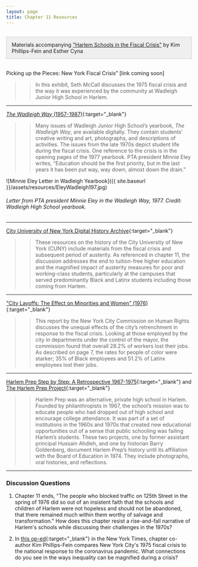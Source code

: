 ```yaml
---
layout: page
title: Chapter 11 Resources
---
```

<div class="chapterReference" style="border: 1px solid #ccc; padding: 12px 14px; background-color: #efefef; margin:30px 0;">
Materials accompanying <a href="{{ site.baseurl }}/chapters/11/" target="_blank"> "Harlem Schools in the Fiscal Crisis"</a> by Kim Phillips-Fein and Esther Cyna
</div>

Picking up the Pieces: New York Fiscal Crisis” [link coming soon]

>> In this exhibit, Seth McCall discusses the 1975 fiscal crisis and the way it was experienced by the community at Wadleigh Junior High School in Harlem.

---

[*The Wadleigh Way* (1957-1987)](https://harlemeducationhistory.library.columbia.edu/collection/wad){:target="_blank"}

>> Many issues of Wadleigh Junior High School’s yearbook, *The Wadleigh Way*, are available digitally. They contain students’ creative writing and art, photographs, and descriptions of activities. The issues from the late 1970s depict student life during the fiscal crisis. One reference to the crisis is in the opening pages of the 1977 yearbook. PTA president Minnie Eley writes, “Education should be the first priority, but in the last years it has been put way, way down, almost down the drain.”

![Minnie Eley Letter in Wadleigh Yearbook]({{ site.baseurl }}/assets/resources/EleyWadleigh197.jpg)
###### Letter from PTA president Minnie Eley in the *Wadleigh Way*, 1977. Credit: Wadleigh High School yearbook.

---

[City University of New York Digital History Archive](https://cdha.cuny.edu/coverage/coverage/show/id/33){:target="_blank"}

>> These resources on the history of the City University of New York (CUNY) include materials from the fiscal crisis and subsequent period of austerity. As referenced in chapter 11, the discussion addresses the end to tuition-free higher education and the magnified impact of austerity measures for poor and working-class students, particularly at the campuses that served predominantly Black and Latinx students including those coming from Harlem.

---

["City Layoffs: The Effect on Minorities and Women" (1976)](https://drive.google.com/file/d/1OewfW8u7uJNiBnylCEOUR3Of5scWq1D9/view?usp=sharing){:target="_blank"}

>> This report by the New York City Commission on Human Rights discusses the unequal effects of the city’s retrenchment in response to the fiscal crisis. Looking at those employed by the city in departments under the control of the mayor, the commission found that overall 28.2% of workers lost their jobs. As described on page 7, the rates for people of color were starker; 35% of Black employees and 51.2% of Latinx employees lost their jobs.

---

[Harlem Prep Step by Step: A Retrospective 1967-1975](http://www.harlemprepschool.com/index.php){:target="_blank"} and [The Harlem Prep Project](http://www.uncoverharlemprep.com/home){:target="_blank"}

>> Harlem Prep was an alternative, private high school in Harlem. Founded by philanthropists in 1967, the school’s mission was to educate people who had dropped out of high school and encourage college attendance. It was part of a set of institutions in the 1960s and 1970s that created new educational opportunities out of a sense that public schooling was failing Harlem’s students. These two projects, one by former assistant principal Hussain Ahdieh, and one by historian Barry Goldenberg, document Harlem Prep’s history until its affiliation with the Board of Education in 1974. They include photographs, oral histories, and reflections.

---

### Discussion Questions

1. Chapter 11 ends, "The people who blocked traffic on 125th Street in the spring of 1976 did so out of an insistent faith that the schools and children of Harlem were not hopeless and should not be abandoned, that there remained much within them worthy of salvage and transformation." How does this chapter resist a rise-and-fall narrative of Harlem's schools while discussing their challenges in the 1970s?

2. In [this op-ed](https://www.nytimes.com/2020/04/05/opinion/nyc-coronavirus.html){:target="_blank"} in the New York Times, chapter co-author Kim Phillips-Fein compares New York City's 1975 fiscal crisis to the national response to the coronavirus pandemic. What connections do you see in the ways inequality can be magnified during a crisis?
